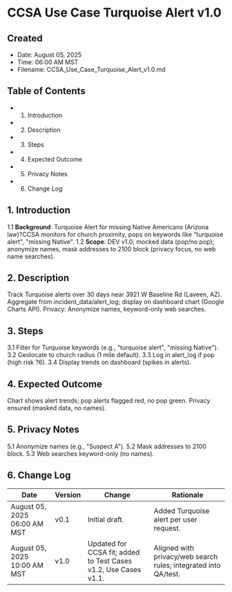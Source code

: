 # CCSA Use Case Turquoise Alert v1.0

## Created
- Date: August 05, 2025
- Time: 06:00 AM MST
- Filename: CCSA_Use_Case_Turquoise_Alert_v1.0.md

## Table of Contents
- 1. Introduction
- 2. Description
- 3. Steps
- 4. Expected Outcome
- 5. Privacy Notes
- 6. Change Log

## 1. Introduction
1.1 **Background**: Turquoise Alert for missing Native Americans (Arizona law)?CCSA monitors for church proximity, pops on keywords like "turquoise alert", "missing Native".
1.2 **Scope**: DEV v1.0; mocked data (pop/no pop); anonymize names, mask addresses to 2100 block (privacy focus, no web name searches).

## 2. Description
Track Turquoise alerts over 30 days near 3921 W Baseline Rd (Laveen, AZ). Aggregate from incident_data/alert_log; display on dashboard chart (Google Charts API). Privacy: Anonymize names, keyword-only web searches.

## 3. Steps
3.1 Filter for Turquoise keywords (e.g., "turquoise alert", "missing Native").
3.2 Geolocate to church radius (1 mile default).
3.3 Log in alert_log if pop (high risk ?6).
3.4 Display trends on dashboard (spikes in alerts).

## 4. Expected Outcome
Chart shows alert trends; pop alerts flagged red, no pop green. Privacy ensured (masked data, no names).

## 5. Privacy Notes
5.1 Anonymize names (e.g., "Suspect A").
5.2 Mask addresses to 2100 block.
5.3 Web searches keyword-only (no names).

## 6. Change Log
| Date | Version | Change | Rationale |
|------|---------|--------|-----------|
| August 05, 2025 06:00 AM MST | v0.1 | Initial draft. | Added Turquoise alert per user request. |
| August 05, 2025 10:00 AM MST | v1.0 | Updated for CCSA fit; added to Test Cases v1.2, Use Cases v1.1. | Aligned with privacy/web search rules; integrated into QA/test. |